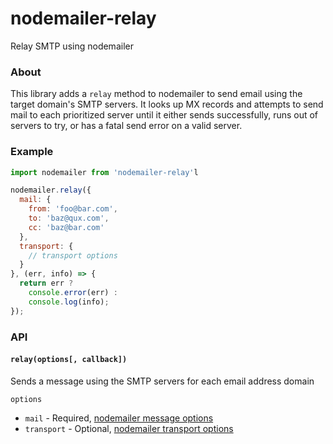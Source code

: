 # nodemailer-relay
Relay SMTP using nodemailer

### About

This library adds a `relay` method to nodemailer to send email using the target domain's
SMTP servers. It looks up MX records and attempts to send mail to each prioritized server
until it either sends successfully, runs out of servers to try, or has a fatal send error
on a valid server.

### Example

```js
import nodemailer from 'nodemailer-relay'l

nodemailer.relay({
  mail: {
    from: 'foo@bar.com',
    to: 'baz@qux.com',
    cc: 'baz@bar.com'
  },
  transport: {
    // transport options
  }
}, (err, info) => {
  return err ?
    console.error(err) :
    console.log(info);
});
```

### API

#### `relay(options[, callback])`

Sends a message using the SMTP servers for each email address domain

`options`
* `mail` - Required, [nodemailer message options](https://nodemailer.com/message/)
* `transport` - Optional, [nodemailer transport options](https://nodemailer.com/smtp/)

